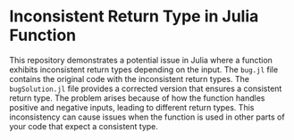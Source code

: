 # Inconsistent Return Type in Julia Function
This repository demonstrates a potential issue in Julia where a function exhibits inconsistent return types depending on the input.
The `bug.jl` file contains the original code with the inconsistent return types. The `bugSolution.jl` file provides a corrected version that ensures a consistent return type.
The problem arises because of how the function handles positive and negative inputs, leading to different return types. This inconsistency can cause issues when the function is used in other parts of your code that expect a consistent type.